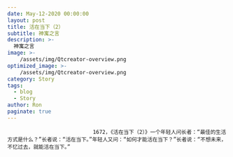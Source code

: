 ```yaml
---
date: May-12-2020 00:00:00
layout: post
title: 活在当下（2）
subtitle: 神寓之言
description: >-
  神寓之言
image: >-
    /assets/img/Qtcreator-overview.png
optimized_image: >-
    /assets/img/Qtcreator-overview.png
category: Story
tags:
  - blog
  - Story
author: Ron
paginate: true
---
```


							　　1672，《活在当下（2）》一个年轻人问长者：“最佳的生活方式是什么？”长者说：“活在当下。”年轻人又问：“如何才能活在当下？”长者说：“不想未来，不忆过去，就能活在当下。”
							
							
						